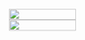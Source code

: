 <div style="display: flex; flex-direction: column; align-items: center;">
 <img align="center" width=49% src="https://github-readme-stats.vercel.app/api?username=rezishon&show_icons=true&title_color=fff&icon_color=79ff97&text_color=9f9f9f&bg_color=151515">
  <img align="center" width=49% src="https://github-profile-summary-cards.vercel.app/api/cards/profile-details?username=Rezishon&theme=vue"/>
</div>
<!--
**Rezishon/Rezishon** is a ✨ _special_ ✨ repository because its `README.md` (this file) appears on your GitHub profile.

Here are some ideas to get you started:

- 🔭 I’m currently working on ...
- 🌱 I’m currently learning ...
- 👯 I’m looking to collaborate on ...
- 🤔 I’m looking for help with ...
- 💬 Ask me about ...
- 📫 How to reach me: ...
- 😄 Pronouns: ...
- ⚡ Fun fact: ...
-->
